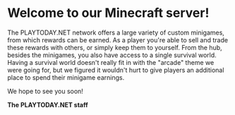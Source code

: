 # Welcome to our Minecraft server!

The PLAYTODAY.NET network offers a large variety of custom minigames, from which rewards can be earned. As a player you're able to sell and trade these rewards with others, or simply keep them to yourself. From the hub, besides the minigames, you also have access to a single survival world. Having a survival world doesn't really fit in with the "arcade" theme we were going for, but we figured it wouldn't hurt to give players an additional place to spend their minigame earnings.

We hope to see you soon!

**The PLAYTODAY.NET staff**
